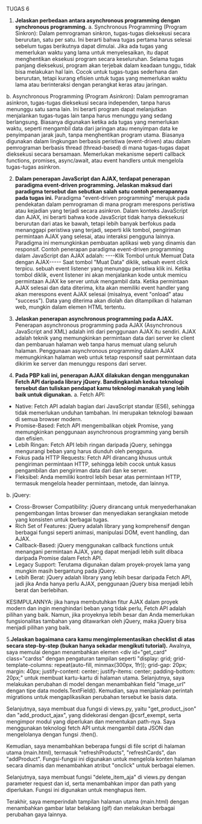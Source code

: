 TUGAS 6

1. **Jelaskan perbedaan antara asynchronous programming dengan synchronous programming.**
a. Synchronous Programming (Program Sinkron):
Dalam pemrograman sinkron, tugas-tugas dieksekusi secara berurutan, satu per satu. Ini berarti bahwa tugas pertama harus selesai sebelum tugas berikutnya dapat dimulai.
Jika ada tugas yang memerlukan waktu yang lama untuk menyelesaikan, itu dapat menghentikan eksekusi program secara keseluruhan. Selama tugas panjang dieksekusi, program akan terjebak dalam keadaan tunggu, tidak bisa melakukan hal lain.
Cocok untuk tugas-tugas sederhana dan berurutan, tetapi kurang efisien untuk tugas yang memerlukan waktu lama atau berinteraksi dengan perangkat keras atau jaringan.

b. Asynchronous Programming (Program Asinkron):
Dalam pemrograman asinkron, tugas-tugas dieksekusi secara independen, tanpa harus menunggu satu sama lain. Ini berarti program dapat melanjutkan menjalankan tugas-tugas lain tanpa harus menunggu yang sedang berlangsung.
Biasanya digunakan ketika ada tugas yang memerlukan waktu, seperti mengambil data dari jaringan atau menyimpan data ke penyimpanan jarak jauh, tanpa menghentikan program utama.
Biasanya digunakan dalam lingkungan berbasis peristiwa (event-driven) atau dalam pemrograman berbasis thread (thread-based) di mana tugas-tugas dapat dieksekusi secara bersamaan.
Memerlukan mekanisme seperti callback functions, promises, async/await, atau event handlers untuk mengelola tugas-tugas asinkron.

2. **Dalam penerapan JavaScript dan AJAX, terdapat penerapan paradigma event-driven programming. Jelaskan maksud dari paradigma tersebut dan sebutkan salah satu contoh penerapannya pada tugas ini.**
Paradigma "event-driven programming" merujuk pada pendekatan dalam pemrograman di mana program merespons peristiwa atau kejadian yang terjadi secara asinkron. Dalam konteks JavaScript dan AJAX, ini berarti bahwa kode JavaScript tidak hanya dieksekusi berurutan dari atas ke bawah, tetapi lebih banyak berfokus pada menanggapi peristiwa yang terjadi, seperti klik tombol, pengiriman permintaan AJAX yang selesai, atau interaksi pengguna lainnya. Paradigma ini memungkinkan pembuatan aplikasi web yang dinamis dan responsif.
Contoh penerapan paradigma event-driven programming dalam JavaScript dan AJAX adalah:
----Klik Tombol untuk Memuat Data dengan AJAX-----
Saat tombol "Muat Data" diklik, sebuah event click terpicu. sebuah event listener yang menunggu peristiwa klik ini. Ketika tombol diklik, event listener ini akan menjalankan kode untuk memicu permintaan AJAX ke server untuk mengambil data.
Ketika permintaan AJAX selesai dan data diterima, kita akan memiliki event handler yang akan merespons event AJAX selesai (misalnya, event "onload" atau "success").
Data yang diterima akan diolah dan ditampilkan di halaman web, mungkin dalam elemen HTML tertentu.

3. **Jelaskan penerapan asynchronous programming pada AJAX.**
Penerapan asynchronous programming pada AJAX (Asynchronous JavaScript and XML) adalah inti dari penggunaan AJAX itu sendiri. AJAX adalah teknik yang memungkinkan permintaan data dari server ke client dan pembaruan halaman web tanpa harus memuat ulang seluruh halaman. Penggunaan asynchronous programming dalam AJAX memungkinkan halaman web untuk tetap responsif saat permintaan data dikirim ke server dan menunggu respons dari server.

4. **Pada PBP kali ini, penerapan AJAX dilakukan dengan menggunakan Fetch API daripada library jQuery. Bandingkanlah kedua teknologi tersebut dan tuliskan pendapat kamu teknologi manakah yang lebih baik untuk digunakan.**
a. Fetch API:
- Native: Fetch API adalah bagian dari JavaScript standar (ES6), sehingga tidak memerlukan unduhan tambahan. Ini merupakan teknologi bawaan di semua browser modern.
- Promise-Based: Fetch API mengembalikan objek Promise, yang memungkinkan penggunaan asynchronous programming yang bersih dan efisien.
- Lebih Ringan: Fetch API lebih ringan daripada jQuery, sehingga mengurangi beban yang harus diunduh oleh pengguna.
- Fokus pada HTTP Requests: Fetch API dirancang khusus untuk pengiriman permintaan HTTP, sehingga lebih cocok untuk kasus pengambilan dan pengiriman data dari dan ke server.
- Fleksibel: Anda memiliki kontrol lebih besar atas permintaan HTTP, termasuk mengelola header permintaan, metode, dan lainnya.

b. jQuery:
- Cross-Browser Compatibility: jQuery dirancang untuk menyederhanakan pengembangan lintas browser dan menyediakan serangkaian metode yang konsisten untuk berbagai tugas.
- Rich Set of Features: jQuery adalah library yang komprehensif dengan berbagai fungsi seperti animasi, manipulasi DOM, event handling, dan AJAX.
- Callback-Based: jQuery menggunakan callback functions untuk menangani permintaan AJAX, yang dapat menjadi lebih sulit dibaca daripada Promise dalam Fetch API.
- Legacy Support: Terutama digunakan dalam proyek-proyek lama yang mungkin masih bergantung pada jQuery.
- Lebih Berat: jQuery adalah library yang lebih besar daripada Fetch API, jadi jika Anda hanya perlu AJAX, penggunaan jQuery bisa menjadi lebih berat dan berlebihan.

KESIMPULANNYA:  jika hanya membutuhkan fitur AJAX dalam proyek modern dan ingin menghindari beban yang tidak perlu, Fetch API adalah pilihan yang baik. Namun, jika proyeknya lebih besar dan Anda memerlukan fungsionalitas tambahan yang ditawarkan oleh jQuery, maka jQuery bisa menjadi pilihan yang baik.

5.**Jelaskan bagaimana cara kamu mengimplementasikan checklist di atas secara step-by-step (bukan hanya sekadar mengikuti tutorial).**
Awalnya, saya memulai dengan menambahkan elemen <div id="get_card" class="cardss" dengan pengaturan tampilan seperti "display: grid; grid-template-columns: repeat(auto-fill, minmax(300px, 1fr)); grid-gap: 20px; margin: 40px; justify-content: center; justify-items: center; padding-bottom: 20px;" untuk membuat kartu-kartu di halaman utama. Selanjutnya, saya melakukan perubahan di model dengan menambahkan field "image_url" dengan tipe data models.TextField(). Kemudian, saya menjalankan perintah migrations untuk mengaplikasikan perubahan tersebut ke basis data.

Selanjutnya, saya membuat dua fungsi di views.py, yaitu "get_product_json" dan "add_product_ajax", yang didekorasi dengan @csrf_exempt, serta mengimpor modul yang diperlukan dan menentukan path-nya. Saya menggunakan teknologi fetch API untuk mengambil data JSON dan mengelolanya dengan fungsi .then().

Kemudian, saya menambahkan beberapa fungsi di file script di halaman utama (main.html), termasuk "refreshProducts", "refreshCards", dan "addProduct". Fungsi-fungsi ini digunakan untuk mengelola konten halaman secara dinamis dan menambahkan atribut "onclick" untuk berbagai elemen.

Selanjutnya, saya membuat fungsi "delete_item_aja" di views.py dengan parameter request dan id, serta menambahkan impor dan path yang diperlukan. Fungsi ini digunakan untuk menghapus item.

Terakhir, saya memperindah tampilan halaman utama (main.html) dengan menambahkan gambar latar belakang (gif) dan melakukan berbagai perubahan gaya lainnya.